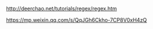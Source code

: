 <http://deerchao.net/tutorials/regex/regex.htm>



https://mp.weixin.qq.com/s/QqJGh6Ckho-7CP8V0xH4zQ